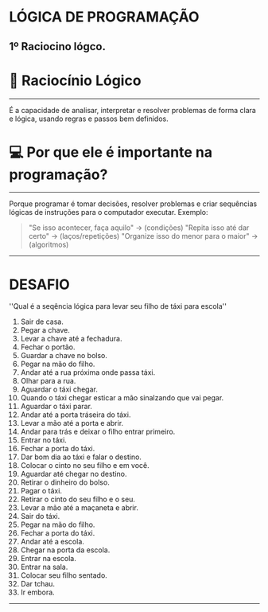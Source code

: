# LÓGICA DE PROGRAMAÇÃO #

1º Raciocino lógco.
---

# 🧠 Raciocínio Lógico
---
É a capacidade de analisar, interpretar e resolver problemas de forma clara e lógica, usando regras e passos bem definidos.

# 💻 Por que ele é importante na programação?
---
Porque programar é tomar decisões, resolver problemas e criar sequências lógicas de instruções para o computador executar. Exemplo:

> "Se isso acontecer, faça aquilo" → (condições)
> "Repita isso até dar certo" → (laços/repetições)
> "Organize isso do menor para o maior" → (algoritmos)

---
# DESAFIO

''Qual é a seqência lógica para levar seu filho de táxi para escola''

1. Sair de casa.
2. Pegar a chave.
3. Levar a chave até a fechadura.
4. Fechar o portão.
5. Guardar a chave no bolso.
6. Pegar na mão do filho.
7. Andar até a rua próxima onde passa táxi.
8. Olhar para a rua.
9. Aguardar o táxi chegar.
10. Quando o táxi chegar esticar a mão sinalzando que vai pegar.
11. Aguardar o táxi parar.
12. Andar até a porta tráseira do táxi.
13. Levar a mão até a porta e abrir.
14. Andar para trás e deixar o filho entrar primeiro.
15. Entrar no táxi.
16. Fechar a porta do táxi.
17. Dar bom dia ao táxi e falar o destino.
18. Colocar o cinto no seu filho e em você.
19. Aguardar até chegar no destino.
20. Retirar o dinheiro do bolso.
21. Pagar o táxi.
22. Retirar o cinto do seu filho e o seu.
23. Levar a mão até a maçaneta e abrir.
24. Sair do táxi.
25. Pegar na mão do filho.
26. Fechar a porta do táxi.
27. Andar até a escola.
28. Chegar na porta da escola.
29. Entrar na escola.
30. Entrar na sala.
31. Colocar seu filho sentado.
32. Dar tchau.
33. Ir embora.

---

